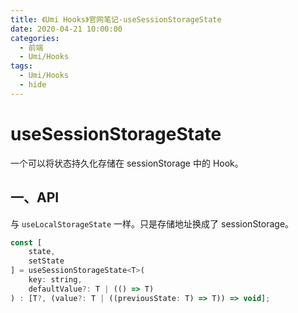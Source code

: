 ```yaml
---
title: 《Umi Hooks》官网笔记-useSessionStorageState
date: 2020-04-21 10:00:00
categories:
  - 前端
  - Umi/Hooks
tags:
  - Umi/Hooks
  - hide
---
```

# useSessionStorageState

一个可以将状态持久化存储在 sessionStorage 中的 Hook。

## 一、API

与 `useLocalStorageState` 一样。只是存储地址换成了 sessionStorage。

```js
const [
    state,
    setState
] = useSessionStorageState<T>(
	key: string,
    defaultValue?: T | (() => T)
) : [T?, (value?: T | ((previousState: T) => T)) => void];
```

